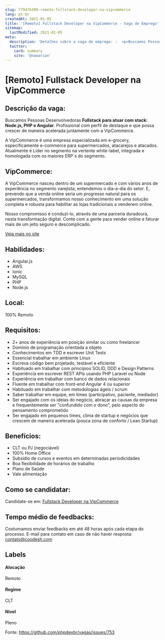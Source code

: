 ```yaml
---
slug: 779476309-remoto-fullstack-developer-na-vipcommerce
lang: pt-br
createdAt: 2021-01-05
title: '[Remoto] Fullstack Developer na VipCommerce - Vaga de Emprego'
sitemap:
  lastModified: 2021-01-05
meta:
  description: 'Detalhes sobre a vaga de emprego: :  <p>Buscamos Pessoas Desenvolvedoras <strong>Fullstack para atuar com stack: Node.js, PHP e Angular</strong>. Profissional com perfil de destaque e que possa crescer de maneira acelerada juntamente com a VipCommerce.</p> <p>A VipCommerce é uma empresa especializada em e-grocery, especificamente e-commerce para supermercados, atacarejos e atacados. Atualmente é Líder no segmento na vertente white-label, integrada e homologada com os maiores ERP´s do segmento.</p>'
  twitter:
    card: summary
    site: '@nawarian'
---
```


# [Remoto] Fullstack Developer na VipCommerce

## Descrição da vaga: 
 <p>Buscamos Pessoas Desenvolvedoras <strong>Fullstack para atuar com stack: Node.js, PHP e Angular</strong>. Profissional com perfil de destaque e que possa crescer de maneira acelerada juntamente com a VipCommerce.</p>
<p>A VipCommerce é uma empresa especializada em e-grocery, especificamente e-commerce para supermercados, atacarejos e atacados. Atualmente é Líder no segmento na vertente white-label, integrada e homologada com os maiores ERP´s do segmento.</p>

## VipCommerce: 
 <p>A VipCommerce nasceu dentro de um supermercado e com vários anos de experiência no segmento varejista, entendemos o dia-a-dia do setor. E, prevendo que a venda online seria um progresso natural para os supermercados, transformamos nosso conhecimento em uma solução completa e robusta para habilitar as lojas tradicionais a venderem online.</p>

<p>Nosso compromisso é conduzi-lo, através de uma parceria duradoura, nesta transformação digital. Conte com a gente para vender online e faturar mais de um jeito seguro e descomplicado.<br></p><a href='https://coodesh.com/empresas/vipcommerce'>Veja mais no site</a>

 ## Habilidades: 
 - Angular.js 
- AWS 
- Ionic 
- MySQL 
- PHP 
- Node.js

## Local: 
 100% Remoto

## Requisitos: 
 - 2+ anos de experiência em posição similar ou como freelancer 
- Domínio de programação orientada a objeto 
- Conhecimentos em TDD e escrever Unit Tests 
- Essencial trabalhar em ambiente Linux 
- Escreva código bem projetado, testável e eficiente 
- Habituado em trabalhar com princípios SOLID, DDD e Design Patterns 
- Experiência em escrever REST APIs usando PHP Laravel ou Node 
- Experiência em trabalhar com banco de dados relacionais 
- Fluente em trabalhar com front-end Angular 4 ou superior 
- Habituado em trabalhar com metodologias ágeis / scrum 
- Saber trabalhar em equipe, em times (participativo, paciente, mediador) 
- Ser engajado com os ideias do negócio, abraçar as causas da empresa e frequentemente ser "confundido com o dono", pelo aspecto do pensamento comprometido 
- Ser engajado em pequenos times, clima de startup e negócios que crescem de maneira acelerada (pouca zona de conforto / Lean Startup)

## Benefícios: 
 - CLT ou PJ (negociável) 
- 100% Home Office 
- Subsídio de cursos e eventos em determinadas periodicidades 
- Boa flexibilidade de horários de trabalho 
- Plano de Saúde 
- Vale alimentação

## Como se candidatar:
Candidate-se em: [Fullstack Developer na VipCommerce](https://coodesh.com/vagas/fullstack-developer-153450?origin=github&modal=open)

## Tempo médio de feedbacks:
 Costumamos enviar feedbacks em até 48 horas após cada etapa do processo. E-mail para contato em caso de não haver resposta: [contato@coodesh.com](mailto:contato@coodesh.com)

## Labels

#### Alocação
Remoto

#### Regime
CLT

#### Nível
Pleno

Fonte: https://github.com/phpdevbr/vagas/issues/753
